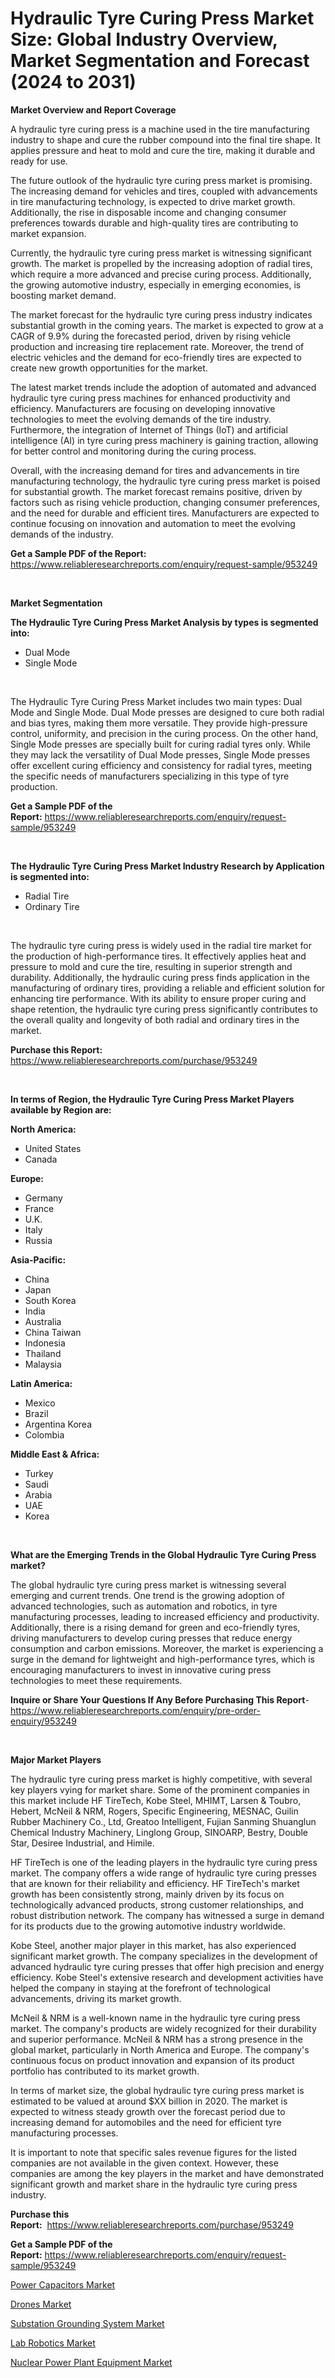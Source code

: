 <p><h1>Hydraulic Tyre Curing Press Market Size: Global Industry Overview, Market Segmentation and Forecast (2024 to 2031)</h1></p><p><strong>Market Overview and Report Coverage</strong></p>
<p><p>A hydraulic tyre curing press is a machine used in the tire manufacturing industry to shape and cure the rubber compound into the final tire shape. It applies pressure and heat to mold and cure the tire, making it durable and ready for use.</p><p>The future outlook of the hydraulic tyre curing press market is promising. The increasing demand for vehicles and tires, coupled with advancements in tire manufacturing technology, is expected to drive market growth. Additionally, the rise in disposable income and changing consumer preferences towards durable and high-quality tires are contributing to market expansion.</p><p>Currently, the hydraulic tyre curing press market is witnessing significant growth. The market is propelled by the increasing adoption of radial tires, which require a more advanced and precise curing process. Additionally, the growing automotive industry, especially in emerging economies, is boosting market demand.</p><p>The market forecast for the hydraulic tyre curing press industry indicates substantial growth in the coming years. The market is expected to grow at a CAGR of 9.9% during the forecasted period, driven by rising vehicle production and increasing tire replacement rate. Moreover, the trend of electric vehicles and the demand for eco-friendly tires are expected to create new growth opportunities for the market.</p><p>The latest market trends include the adoption of automated and advanced hydraulic tyre curing press machines for enhanced productivity and efficiency. Manufacturers are focusing on developing innovative technologies to meet the evolving demands of the tire industry. Furthermore, the integration of Internet of Things (IoT) and artificial intelligence (AI) in tyre curing press machinery is gaining traction, allowing for better control and monitoring during the curing process.</p><p>Overall, with the increasing demand for tires and advancements in tire manufacturing technology, the hydraulic tyre curing press market is poised for substantial growth. The market forecast remains positive, driven by factors such as rising vehicle production, changing consumer preferences, and the need for durable and efficient tires. Manufacturers are expected to continue focusing on innovation and automation to meet the evolving demands of the industry.</p></p>
<p><strong>Get a Sample PDF of the Report:</strong> <a href="https://www.reliableresearchreports.com/enquiry/request-sample/953249">https://www.reliableresearchreports.com/enquiry/request-sample/953249</a></p>
<p>&nbsp;</p>
<p><strong>Market Segmentation</strong></p>
<p><strong>The Hydraulic Tyre Curing Press Market Analysis by types is segmented into:</strong></p>
<p><ul><li>Dual Mode</li><li>Single Mode</li></ul></p>
<p>&nbsp;</p>
<p><p>The Hydraulic Tyre Curing Press Market includes two main types: Dual Mode and Single Mode. Dual Mode presses are designed to cure both radial and bias tyres, making them more versatile. They provide high-pressure control, uniformity, and precision in the curing process. On the other hand, Single Mode presses are specially built for curing radial tyres only. While they may lack the versatility of Dual Mode presses, Single Mode presses offer excellent curing efficiency and consistency for radial tyres, meeting the specific needs of manufacturers specializing in this type of tyre production.</p></p>
<p><strong>Get a Sample PDF of the Report:</strong>&nbsp;<a href="https://www.reliableresearchreports.com/enquiry/request-sample/953249">https://www.reliableresearchreports.com/enquiry/request-sample/953249</a></p>
<p>&nbsp;</p>
<p><strong>The Hydraulic Tyre Curing Press Market Industry Research by Application is segmented into:</strong></p>
<p><ul><li>Radial Tire</li><li>Ordinary Tire</li></ul></p>
<p>&nbsp;</p>
<p><p>The hydraulic tyre curing press is widely used in the radial tire market for the production of high-performance tires. It effectively applies heat and pressure to mold and cure the tire, resulting in superior strength and durability. Additionally, the hydraulic curing press finds application in the manufacturing of ordinary tires, providing a reliable and efficient solution for enhancing tire performance. With its ability to ensure proper curing and shape retention, the hydraulic tyre curing press significantly contributes to the overall quality and longevity of both radial and ordinary tires in the market.</p></p>
<p><strong>Purchase this Report:</strong>&nbsp; <a href="https://www.reliableresearchreports.com/purchase/953249">https://www.reliableresearchreports.com/purchase/953249</a></p>
<p>&nbsp;</p>
<p><strong>In terms of Region, the Hydraulic Tyre Curing Press Market Players available by Region are:</strong></p>
<p>
    <p> <strong> North America: </strong>
        <ul>
            <li>United States</li>
            <li>Canada</li>
        </ul>
        </p> 
    <p> <strong> Europe: </strong>
        <ul>
            <li>Germany</li>
            <li>France</li>
            <li>U.K.</li>
            <li>Italy</li>
            <li>Russia</li>
        </ul>
        </p> 
    <p> <strong> Asia-Pacific: </strong>
        <ul>
            <li>China</li>
            <li>Japan</li>
            <li>South Korea</li>
            <li>India</li>
            <li>Australia</li>
            <li>China Taiwan</li>
            <li>Indonesia</li>
            <li>Thailand</li>
            <li>Malaysia</li>
        </ul>
        </p> 
    <p> <strong> Latin America: </strong>
        <ul>
            <li>Mexico</li>
            <li>Brazil</li>
            <li>Argentina Korea</li>
            <li>Colombia</li>
        </ul>
        </p> 
    <p> <strong> Middle East & Africa: </strong>
        <ul>
            <li>Turkey</li>
            <li>Saudi</li>
            <li>Arabia</li>
            <li>UAE</li>
            <li>Korea</li>
        </ul>
    </p>
    </p>
<p>&nbsp;</p>
<p><strong>What are the Emerging Trends in the Global Hydraulic Tyre Curing Press market?</strong></p>
<p><p>The global hydraulic tyre curing press market is witnessing several emerging and current trends. One trend is the growing adoption of advanced technologies, such as automation and robotics, in tyre manufacturing processes, leading to increased efficiency and productivity. Additionally, there is a rising demand for green and eco-friendly tyres, driving manufacturers to develop curing presses that reduce energy consumption and carbon emissions. Moreover, the market is experiencing a surge in the demand for lightweight and high-performance tyres, which is encouraging manufacturers to invest in innovative curing press technologies to meet these requirements.</p></p>
<p><strong>Inquire or Share Your Questions If Any Before Purchasing This Report</strong>- <a href="https://www.reliableresearchreports.com/enquiry/pre-order-enquiry/953249">https://www.reliableresearchreports.com/enquiry/pre-order-enquiry/953249</a></p>
<p>&nbsp;</p>
<p><strong>Major Market Players</strong></p>
<p><p>The hydraulic tyre curing press market is highly competitive, with several key players vying for market share. Some of the prominent companies in this market include HF TireTech, Kobe Steel, MHIMT, Larsen & Toubro, Hebert, McNeil & NRM, Rogers, Specific Engineering, MESNAC, Guilin Rubber Machinery Co., Ltd, Greatoo Intelligent, Fujian Sanming Shuanglun Chemical Industry Machinery, Linglong Group, SINOARP, Bestry, Double Star, Desiree Industrial, and Himile.</p><p>HF TireTech is one of the leading players in the hydraulic tyre curing press market. The company offers a wide range of hydraulic tyre curing presses that are known for their reliability and efficiency. HF TireTech's market growth has been consistently strong, mainly driven by its focus on technologically advanced products, strong customer relationships, and robust distribution network. The company has witnessed a surge in demand for its products due to the growing automotive industry worldwide.</p><p>Kobe Steel, another major player in this market, has also experienced significant market growth. The company specializes in the development of advanced hydraulic tyre curing presses that offer high precision and energy efficiency. Kobe Steel's extensive research and development activities have helped the company in staying at the forefront of technological advancements, driving its market growth.</p><p>McNeil & NRM is a well-known name in the hydraulic tyre curing press market. The company's products are widely recognized for their durability and superior performance. McNeil & NRM has a strong presence in the global market, particularly in North America and Europe. The company's continuous focus on product innovation and expansion of its product portfolio has contributed to its market growth.</p><p>In terms of market size, the global hydraulic tyre curing press market is estimated to be valued at around $XX billion in 2020. The market is expected to witness steady growth over the forecast period due to increasing demand for automobiles and the need for efficient tyre manufacturing processes.</p><p>It is important to note that specific sales revenue figures for the listed companies are not available in the given context. However, these companies are among the key players in the market and have demonstrated significant growth and market share in the hydraulic tyre curing press industry.</p></p>
<p><strong>Purchase this Report:</strong>&nbsp;&nbsp;<a href="https://www.reliableresearchreports.com/purchase/953249">https://www.reliableresearchreports.com/purchase/953249</a></p>
<p></p>
<p><strong>Get a Sample PDF of the Report:</strong>&nbsp;<a href="https://www.reliableresearchreports.com/enquiry/request-sample/953249">https://www.reliableresearchreports.com/enquiry/request-sample/953249</a></p>
<p><p><a href="https://github.com/khayangel/Market-Research-Report-List-1/blob/main/power-capacitors-market.md">Power Capacitors Market</a></p><p><a href="https://github.com/indrystar/Market-Research-Report-List-1/blob/main/drones-market.md">Drones Market</a></p><p><a href="https://github.com/lababdou/Market-Research-Report-List-1/blob/main/substation-grounding-system-market.md">Substation Grounding System Market</a></p><p><a href="https://github.com/antony131rp/Market-Research-Report-List-1/blob/main/lab-robotics-market.md">Lab Robotics Market</a></p><p><a href="https://github.com/elizabethdagraca/Market-Research-Report-List-1/blob/main/nuclear-power-plant-equipment-market.md">Nuclear Power Plant Equipment Market</a></p></p>